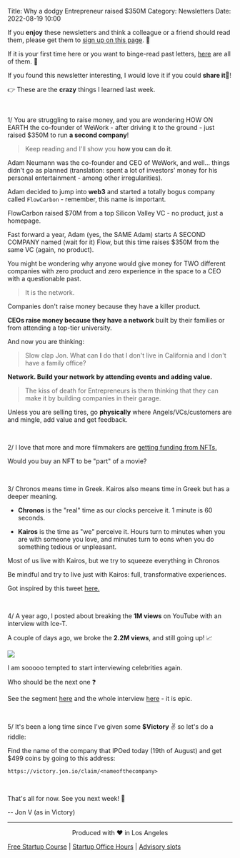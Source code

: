 Title: Why a dodgy Entrepreneur raised $350M
Category: Newsletters
Date: 2022-08-19 10:00

If you **enjoy** these newsletters and think a colleague or a friend should read them, please get them to [sign up on this page](https://jon.io/). 📝

If it is your first time here or you want to binge-read past letters, [here](https://jon.io/category/newsletters) are all of them. 📰

If you found this newsletter interesting, I would love it if you could **share it**🔗!

👉 These are the **crazy** things I learned last week.

<br>

1/ You are struggling to raise money, and you are wondering HOW ON EARTH the co-founder of WeWork - after driving it to the ground - just raised $350M to run **a second company**!

> Keep reading and I'll show you **how you can do it**.

Adam Neumann was the co-founder and CEO of WeWork, and well... things didn't go as planned (translation: spent a lot of investors' money for his personal entertainment - among other irregularities).

Adam decided to jump into **web3** and started a totally bogus company called `FlowCarbon` - remember, this name is important.

FlowCarbon raised $70M from a top Silicon Valley VC - no product, just a homepage.

Fast forward a year, Adam (yes, the SAME Adam) starts A SECOND COMPANY named (wait for it) Flow, but this time raises $350M from the same VC (again, no product).

You might be wondering why anyone would give money for TWO different companies with zero product and zero experience in the space to a CEO with a questionable past.

> It is the network.

Companies don't raise money because they have a killer product. 

**CEOs raise money because they have a network** built by their families or from attending a top-tier university.

And now you are thinking:

> Slow clap Jon. What can **I** do that I don't live in California and I don't have a family office?

**Network. Build your network by attending events and adding value.**

> The kiss of death for Entrepreneurs is them thinking that they can make it by building companies in their garage.

Unless you are selling tires, go **physically** where Angels/VCs/customers are and mingle, add value and get feedback.

<br>

2/ I love that more and more filmmakers are [getting funding from NFTs.](https://nftnow.com/features/filmmakers-abandoning-crowdfunding-platforms-in-favor-nfts/)

Would you buy an NFT to be "part" of a movie?

<br>

3/ Chronos means time in Greek. Kairos also means time in Greek but has a deeper meaning.

* **Chronos** is the "real" time as our clocks perceive it. 1 minute is 60 seconds.

* **Kairos** is the time as "we" perceive it. Hours turn to minutes when you are with someone you love, and minutes turn to eons when you do something tedious or unpleasant.

Most of us live with Kairos, but we try to squeeze everything in Chronos

Be mindful and try to live just with Kairos: full, transformative experiences.

Got inspired by this tweet [here.](https://twitter.com/culturaltutor/status/1558551902505279489?t=d54ZoQircO_SjlKtqDfSIw&s=19)

<br>

4/ A year ago, I posted about breaking the **1M views** on YouTube with an interview with Ice-T.

A couple of days ago, we broke the **2.2M views**, and still going up! 📈

![](https://sendfoxprod.b-cdn.net/media/7YRDUaNVHeNSJaegvJO8c3o8CaVhRkUFZjaqDasl16325)

I am sooooo tempted to start interviewing celebrities again.

Who should be the next one ❓

See the segment [here](https://www.youtube.com/watch?v=EP1FRN1yje4) and the whole interview [here](https://www.youtube.com/watch?v=WrES48wX6CQ) - it is epic.

<br>

5/ It's been a long time since I've given some **$Victory** ✌️ so let's do a riddle:

Find the name of the company that IPOed today (19th of August) and get $499 coins by going to this address:

`https://victory.jon.io/claim/<nameofthecompany>`

<br>

That's all for now. See you next week! 🚀

-- Jon V (as in Victory)

---

<div align="center">
  Produced with ❤️ in Los Angeles
</div>

[Free Startup Course](https://jon.io/pages/built-to-fail) | [Startup Office Hours](https://jon.io/startup-office-hours) | [Advisory slots](https://jon.io/advisory)

